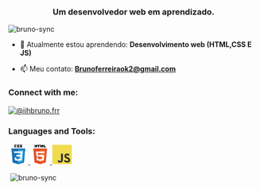 <h3 align="center">Um desenvolvedor web em aprendizado.</h3>

<p align="left"> <img src="https://komarev.com/ghpvc/?username=bruno-sync&label=Profile%20views&color=0e75b6&style=flat" alt="bruno-sync" /> </p>

- 🌱 Atualmente estou aprendendo: **Desenvolvimento web (HTML,CSS E JS)**

- 📫 Meu contato: **Brunoferreiraok2@gmail.com**

<h3 align="left">Connect with me:</h3>
<p align="left">
<a href="https://instagram.com/@iihbruno.frr" target="blank"><img align="center" src="https://raw.githubusercontent.com/rahuldkjain/github-profile-readme-generator/master/src/images/icons/Social/instagram.svg" alt="@iihbruno.frr" height="30" width="40" /></a>
</p>

<h3 align="left">Languages and Tools:</h3>
<p align="left"> <a href="https://www.w3schools.com/css/" target="_blank" rel="noreferrer"> <img src="https://raw.githubusercontent.com/devicons/devicon/master/icons/css3/css3-original-wordmark.svg" alt="css3" width="40" height="40"/> </a> <a href="https://www.w3.org/html/" target="_blank" rel="noreferrer"> <img src="https://raw.githubusercontent.com/devicons/devicon/master/icons/html5/html5-original-wordmark.svg" alt="html5" width="40" height="40"/> </a> <a href="https://developer.mozilla.org/en-US/docs/Web/JavaScript" target="_blank" rel="noreferrer"> <img src="https://raw.githubusercontent.com/devicons/devicon/master/icons/javascript/javascript-original.svg" alt="javascript" width="40" height="40"/> </a> </p>

<p>&nbsp;<img align="center" src="https://github-readme-stats.vercel.app/api?username=bruno-sync&show_icons=true&locale=en" alt="bruno-sync" /></p>
